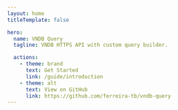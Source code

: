 ```yaml
---
layout: home
titleTemplate: false

hero:
  name: VNDB Query
  tagline: VNDB HTTPS API with custom query builder.

  actions:
    - theme: brand
      text: Get Started
      link: /guide/introduction
    - theme: alt
      text: View on GitHub
      link: https://github.com/ferreira-tb/vndb-query
---
```

